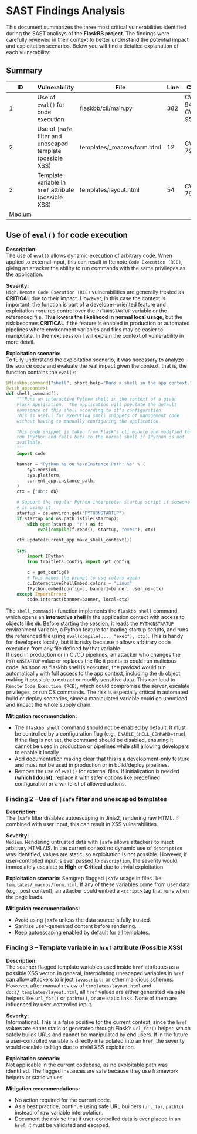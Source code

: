 # SAST Findings Analysis

This document summarizes the three most critical vulnerabilities identified during the SAST analisys of the **FlaskBB project**. The findings were carefully reviewed in their context to better understand the potential impact and exploitation scenarios. Below you will find a detailed explanation of each vulnerability:

## Summary

| ID  | Vulnerability                  | File                          | Line | CWE   | Severity |
|-----|--------------------------------|-------------------------------|------|-------|----------|
| 1   | Use of `eval()` for code execution | flaskbb/cli/main.py          | 382  | CWE-94 / CWE-95 | High |
| 2   | Use of `\|safe` filter and unescaped template (possible XSS) | templates/_macros/form.html | 12   | CWE-79 | Medium |
| 3   | Template variable in `href` attribute (possible XSS) | templates/layout.html        | 54   | CWE-79 | Info |
 Medium |


## Use of `eval()` for code execution

**Description:**  
The use of `eval()` allows dynamic execution of arbitrary code. When applied to external input, this can result in Remote `Code Execution (RCE)`, giving an attacker the ability to run commands with the same privileges as the application.

**Severity:**  
`High`. `Remote Code Execution (RCE)` vulnerabilities are generally treated as **CRITICAL** due to their impact. However, in this case the context is important: the function is part of a developer-oriented feature and exploitation requires control over the `PYTHONSTARTUP` variable or the referenced file. **This lowers the likelihood in normal local usage**, but the risk becomes **CRITICAL** if the feature is enabled in production or automated pipelines where environment variables and files may be easier to manipulate. In the next session I will explain the context of vulnerability in more detail.

**Exploitation scenario:**  
To fully understand the exploitation scenario, it was necessary to analyze the source code and evaluate the real impact given the context, that is, the function contains the `eval()`:

```python
@flaskbb.command("shell", short_help="Runs a shell in the app context.")
@with_appcontext
def shell_command():
    """Runs an interactive Python shell in the context of a given
    Flask application.  The application will populate the default
    namespace of this shell according to it"s configuration.
    This is useful for executing small snippets of management code
    without having to manually configuring the application.

    This code snippet is taken from Flask"s cli module and modified to
    run IPython and falls back to the normal shell if IPython is not
    available.
    """
    import code

    banner = "Python %s on %s\nInstance Path: %s" % (
        sys.version,
        sys.platform,
        current_app.instance_path,
    )
    ctx = {"db": db}

    # Support the regular Python interpreter startup script if someone
    # is using it.
    startup = os.environ.get("PYTHONSTARTUP")
    if startup and os.path.isfile(startup):
        with open(startup, "r") as f:
            eval(compile(f.read(), startup, "exec"), ctx)

    ctx.update(current_app.make_shell_context())

    try:
        import IPython
        from traitlets.config import get_config

        c = get_config()
        # This makes the prompt to use colors again
        c.InteractiveShellEmbed.colors = "Linux"
        IPython.embed(config=c, banner1=banner, user_ns=ctx)
    except ImportError:
        code.interact(banner=banner, local=ctx)
```
The `shell_command()` function implements the `flaskbb shell` command, which opens an **interactive shell** in the application context with access to objects like `db`. Before starting the session, it reads the `PYTHONSTARTUP` environment variable, a Python feature for loading startup scripts, and runs the referenced file using `eval(compile(..., "exec"), ctx)`. This is handy for developers locally, but it is risky because it allows arbitrary code execution from any file defined by that variable.  
If used in production or in CI/CD pipelines, an attacker who changes the `PYTHONSTARTUP` value or replaces the file it points to could run malicious code. As soon as flaskbb shell is executed, the payload would run automatically with full access to the app context, including the `db` object, making it possible to extract or modify sensitive data. This can lead to `Remote Code Execution (RCE)`, which could compromise the server, escalate privileges, or run OS commands. The risk is especially critical in automated build or deploy scenarios, since a manipulated variable could go unnoticed and impact the whole supply chain.

**Mitigation recommendation:**
- The `flaskbb shell` command should not be enabled by default. It must be controlled by a configuration flag (e.g., `ENABLE_SHELL_COMMAND=true`). If the flag is not set, the command should be disabled, ensuring it cannot be used in production or pipelines while still allowing developers to enable it locally.
- Add documentation making clear that this is a development-only feature and must not be used in production or in build/deploy pipelines.
- Remove the use of `eval()` for external files. If initialization is needed **(which I doubt)**, replace it with safer options like predefined configuration or a whitelist of allowed actions.  

### Finding 2 – Use of `|safe` filter and unescaped templates

**Description:**  
The `|safe` filter disables autoescaping in Jinja2, rendering raw HTML. If combined with user input, this can result in XSS vulnerabilities.

**Severity:**  
`Medium`. Rendering untrusted data with `|safe` allows attackers to inject arbitrary HTML/JS. In the current context no dynamic use of `description` was identified, values are static, so exploitation is not possible. However, if user-controlled input is ever passed to `description`, the severity would immediately escalate to **High** or **Critical** due to trivial exploitation.

**Exploitation scenario:**
Semgrep flagged `|safe` usage in files like `templates/_macros/form.html`. If any of these variables come from user data (e.g., post content), an attacker could embed a `<script>` tag that runs when the page loads.

**Mitigation recommendations:**  
- Avoid using `|safe` unless the data source is fully trusted.  
- Sanitize user-generated content before rendering.  
- Keep autoescaping enabled by default for all templates.  

### Finding 3 – Template variable in `href` attribute (Possible XSS)

**Description:**  
The scanner flagged template variables used inside `href` attributes as a possible XSS vector. In general, interpolating unescaped variables in `href` can allow attackers to inject `javascript:` or other malicious schemes. However, after manual review of `templates/layout.html` and `docs/_templates/layout.html`, all `href` values are either generated via safe helpers like `url_for()` or `pathto()`, or are static links. None of them are influenced by user-controlled input.

**Severity:**  
Informational. This is a false positive for the current context, since the `href` values are either static or generated through Flask’s `url_for()` helper, which safely builds URLs and cannot be manipulated by end users. If in the future a user-controlled variable is directly interpolated into an `href`, the severity would escalate to High due to trivial XSS exploitation.


**Exploitation scenario:**  
Not applicable in the current codebase, as no exploitable path was identified. The flagged instances are safe because they use framework helpers or static values.

**Mitigation recommendations:**  
- No action required for the current code.  
- As a best practice, continue using safe URL builders (`url_for`, `pathto`) instead of raw variable interpolation.  
- Document the risk so that if user-controlled data is ever placed in an `href`, it must be validated and escaped.  